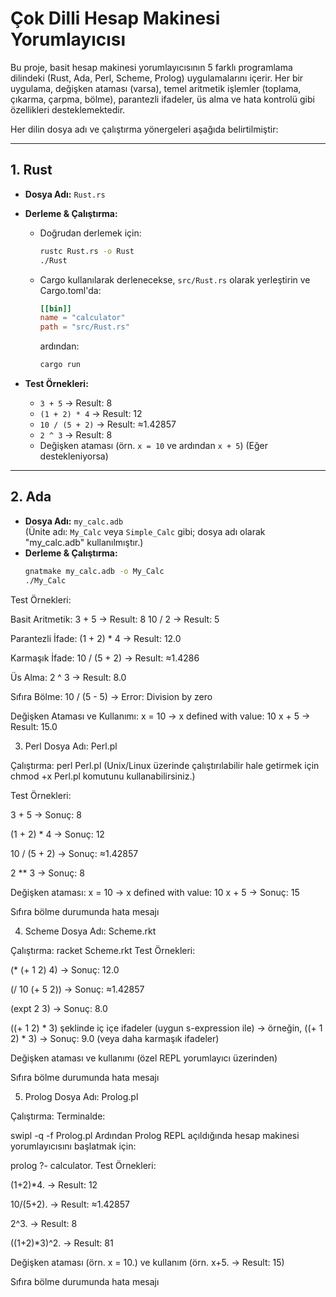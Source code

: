 # Çok Dilli Hesap Makinesi Yorumlayıcısı

Bu proje, basit hesap makinesi yorumlayıcısının 5 farklı programlama dilindeki (Rust, Ada, Perl, Scheme, Prolog) uygulamalarını içerir. Her bir uygulama, değişken ataması (varsa), temel aritmetik işlemler (toplama, çıkarma, çarpma, bölme), parantezli ifadeler, üs alma ve hata kontrolü gibi özellikleri desteklemektedir.

Her dilin dosya adı ve çalıştırma yönergeleri aşağıda belirtilmiştir:

---

## 1. Rust

- **Dosya Adı:** `Rust.rs`
- **Derleme & Çalıştırma:**
  - Doğrudan derlemek için:
    ```bash
    rustc Rust.rs -o Rust
    ./Rust
    ```
  - Cargo kullanılarak derlenecekse, `src/Rust.rs` olarak yerleştirin ve Cargo.toml'da:
    ```toml
    [[bin]]
    name = "calculator"
    path = "src/Rust.rs"
    ```
    ardından:
    ```bash
    cargo run
    ```

- **Test Örnekleri:**
  - `3 + 5`  → Result: 8  
  - `(1 + 2) * 4`  → Result: 12  
  - `10 / (5 + 2)` → Result: ≈1.42857  
  - `2 ^ 3`  → Result: 8  
  - Değişken ataması (örn. `x = 10` ve ardından `x + 5`) (Eğer destekleniyorsa)

---

## 2. Ada

- **Dosya Adı:** `my_calc.adb`  
  (Ünite adı: `My_Calc` veya `Simple_Calc` gibi; dosya adı olarak "my_calc.adb" kullanılmıştır.)
- **Derleme & Çalıştırma:**
  ```bash
  gnatmake my_calc.adb -o My_Calc
  ./My_Calc
Test Örnekleri:

Basit Aritmetik:
3 + 5 → Result: 8
10 / 2 → Result: 5

Parantezli İfade:
(1 + 2) * 4 → Result: 12.0

Karmaşık İfade:
10 / (5 + 2) → Result: ≈1.4286

Üs Alma:
2 ^ 3 → Result: 8.0

Sıfıra Bölme:
10 / (5 - 5) → Error: Division by zero

Değişken Ataması ve Kullanımı:
x = 10 → x defined with value: 10
x + 5 → Result: 15.0

3. Perl
Dosya Adı: Perl.pl

Çalıştırma:
perl Perl.pl
(Unix/Linux üzerinde çalıştırılabilir hale getirmek için chmod +x Perl.pl komutunu kullanabilirsiniz.)

Test Örnekleri:

3 + 5 → Sonuç: 8

(1 + 2) * 4 → Sonuç: 12

10 / (5 + 2) → Sonuç: ≈1.42857

2 ** 3 → Sonuç: 8

Değişken ataması:
x = 10 → x defined with value: 10
x + 5 → Sonuç: 15

Sıfıra bölme durumunda hata mesajı

4. Scheme
Dosya Adı: Scheme.rkt

Çalıştırma:
racket Scheme.rkt
Test Örnekleri:

(* (+ 1 2) 4) → Sonuç: 12.0

(/ 10 (+ 5 2)) → Sonuç: ≈1.42857

(expt 2 3) → Sonuç: 8.0

((+ 1 2) * 3) şeklinde iç içe ifadeler (uygun s-expression ile) → örneğin, ((+ 1 2) * 3) → Sonuç: 9.0 (veya daha karmaşık ifadeler)

Değişken ataması ve kullanımı (özel REPL yorumlayıcı üzerinden)

Sıfıra bölme durumunda hata mesajı

5. Prolog
Dosya Adı: Prolog.pl

Çalıştırma: Terminalde:

swipl -q -f Prolog.pl
Ardından Prolog REPL açıldığında hesap makinesi yorumlayıcısını başlatmak için:

prolog
?- calculator.
Test Örnekleri:

(1+2)*4. → Result: 12

10/(5+2). → Result: ≈1.42857

2^3. → Result: 8

((1+2)*3)^2. → Result: 81

Değişken ataması (örn. x = 10.) ve kullanım (örn. x+5. → Result: 15)

Sıfıra bölme durumunda hata mesajı
